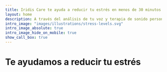 ```yaml
---
title: Iridis Care te ayuda a reducir tu estrés en menos de 30 minutos
layout: home
description: A través del análisis de tu voz y terapia de sonido personalizada para que priorices tu salud.
intro_image: "images/illustrations/stress-levels.svg"
intro_image_absolute: true
intro_image_hide_on_mobile: true
show_call_box: true
---
```


# Te ayudamos a reducir tu estrés
